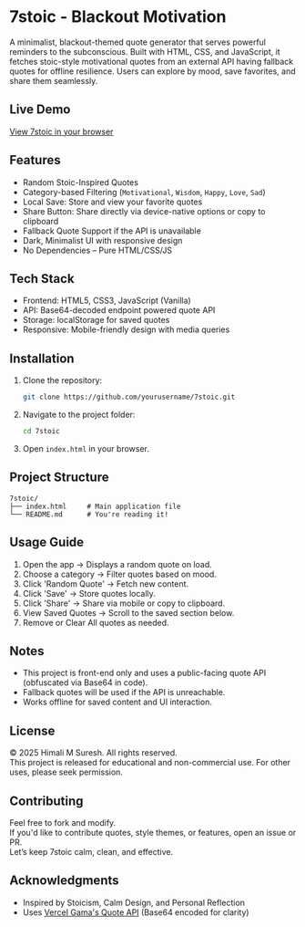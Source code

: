 # 7stoic - Blackout Motivation

A minimalist, blackout-themed quote generator that serves powerful reminders to the subconscious. Built with HTML, CSS, and JavaScript, it fetches stoic-style motivational quotes from an external API having fallback quotes for offline resilience. Users can explore by mood, save favorites, and share them seamlessly.

## Live Demo
[View 7stoic in your browser](https://https://codesbyhimali.github.io/7stoic/) <!-- Replace with GitHub Pages or other live link if hosted -->

## Features

- Random Stoic-Inspired Quotes  
- Category-based Filtering (`Motivational`, `Wisdom`, `Happy`, `Love`, `Sad`)  
- Local Save: Store and view your favorite quotes  
- Share Button: Share directly via device-native options or copy to clipboard  
- Fallback Quote Support if the API is unavailable  
- Dark, Minimalist UI with responsive design  
- No Dependencies – Pure HTML/CSS/JS  

## Tech Stack

- Frontend: HTML5, CSS3, JavaScript (Vanilla)
- API: Base64-decoded endpoint powered quote API
- Storage: localStorage for saved quotes
- Responsive: Mobile-friendly design with media queries

## Installation

1. Clone the repository:
   ```bash
   git clone https://github.com/yourusername/7stoic.git
   ```
2. Navigate to the project folder:
   ```bash
   cd 7stoic
   ```
3. Open `index.html` in your browser.

## Project Structure

```
7stoic/
├── index.html     # Main application file
└── README.md      # You're reading it!
```

## Usage Guide

1. Open the app → Displays a random quote on load.
2. Choose a category → Filter quotes based on mood.
3. Click 'Random Quote' → Fetch new content.
4. Click 'Save' → Store quotes locally.
5. Click 'Share' → Share via mobile or copy to clipboard.
6. View Saved Quotes → Scroll to the saved section below.
7. Remove or Clear All quotes as needed.

## Notes

- This project is front-end only and uses a public-facing quote API (obfuscated via Base64 in code).
- Fallback quotes will be used if the API is unreachable.
- Works offline for saved content and UI interaction.

## License

© 2025 Himali M Suresh. All rights reserved.  
This project is released for educational and non-commercial use. For other uses, please seek permission.

## Contributing

Feel free to fork and modify.  
If you'd like to contribute quotes, style themes, or features, open an issue or PR.  
Let’s keep 7stoic calm, clean, and effective.

## Acknowledgments

- Inspired by Stoicism, Calm Design, and Personal Reflection
- Uses [VerceI Gama's Quote API](https://quoteapi-gamma.vercel.app/) (Base64 encoded for clarity)
